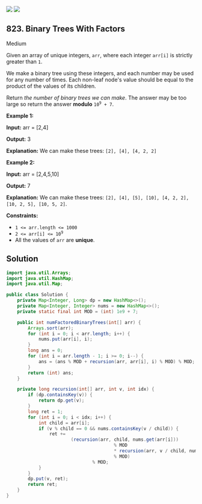 [![](https://img.shields.io/github/stars/javadev/LeetCode-in-Java?label=Stars&style=flat-square)](https://github.com/javadev/LeetCode-in-Java)
[![](https://img.shields.io/github/forks/javadev/LeetCode-in-Java?label=Fork%20me%20on%20GitHub%20&style=flat-square)](https://github.com/javadev/LeetCode-in-Java/fork)

## 823\. Binary Trees With Factors

Medium

Given an array of unique integers, `arr`, where each integer `arr[i]` is strictly greater than `1`.

We make a binary tree using these integers, and each number may be used for any number of times. Each non-leaf node's value should be equal to the product of the values of its children.

Return _the number of binary trees we can make_. The answer may be too large so return the answer **modulo** <code>10<sup>9</sup> + 7</code>.

**Example 1:**

**Input:** arr = [2,4]

**Output:** 3

**Explanation:** We can make these trees: `[2], [4], [4, 2, 2]`

**Example 2:**

**Input:** arr = [2,4,5,10]

**Output:** 7

**Explanation:** We can make these trees: `[2], [4], [5], [10], [4, 2, 2], [10, 2, 5], [10, 5, 2]`.

**Constraints:**

*   `1 <= arr.length <= 1000`
*   <code>2 <= arr[i] <= 10<sup>9</sup></code>
*   All the values of `arr` are **unique**.

## Solution

```java
import java.util.Arrays;
import java.util.HashMap;
import java.util.Map;

public class Solution {
    private Map<Integer, Long> dp = new HashMap<>();
    private Map<Integer, Integer> nums = new HashMap<>();
    private static final int MOD = (int) 1e9 + 7;

    public int numFactoredBinaryTrees(int[] arr) {
        Arrays.sort(arr);
        for (int i = 0; i < arr.length; i++) {
            nums.put(arr[i], i);
        }
        long ans = 0;
        for (int i = arr.length - 1; i >= 0; i--) {
            ans = (ans % MOD + recursion(arr, arr[i], i) % MOD) % MOD;
        }
        return (int) ans;
    }

    private long recursion(int[] arr, int v, int idx) {
        if (dp.containsKey(v)) {
            return dp.get(v);
        }
        long ret = 1;
        for (int i = 0; i < idx; i++) {
            int child = arr[i];
            if (v % child == 0 && nums.containsKey(v / child)) {
                ret +=
                        (recursion(arr, child, nums.get(arr[i]))
                                        % MOD
                                        * recursion(arr, v / child, nums.get(v / child))
                                        % MOD)
                                % MOD;
            }
        }
        dp.put(v, ret);
        return ret;
    }
}
```